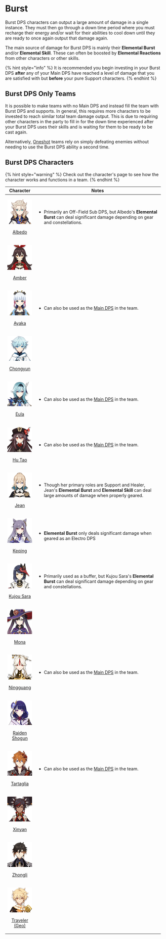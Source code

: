 # Burst

Burst DPS characters can output a large amount of damage in a single instance. They must then go through a down time period where you must recharge their energy and/or wait for their abilities to cool down until they are ready to once again output that damage again.

The main source of damage for Burst DPS is mainly their **Elemental Burst** and/or **Elemental Skill**. These can often be boosted by **Elemental Reactions** from other characters or other skills.

{% hint style="info" %}
It is recommended you begin investing in your Burst DPS **after** any of your Main DPS have reached a level of damage that you are satisfied with but **before** your pure Support characters.
{% endhint %}

## Burst DPS Only Teams

It is possible to make teams with no Main DPS and instead fill the team with Burst DPS and supports. In general, this requires more characters to be invested to reach similar total team damage output. This is due to requiring other characters in the party to fill in for the down time experienced after your Burst DPS uses their skills and is waiting for them to be ready to be cast again.

Alternatively, [Oneshot](../../teams/oneshot.md) teams rely on simply defeating enemies without needing to use the Burst DPS ability a second time.

## Burst DPS Characters

{% hint style="warning" %}
Check out the character's page to see how the character works and functions in a team.
{% endhint %}

|                                                                       Character                                                                       | Notes                                                                                                                                                                                                  |
| :---------------------------------------------------------------------------------------------------------------------------------------------------: | ------------------------------------------------------------------------------------------------------------------------------------------------------------------------------------------------------ |
|           <p><img src="../../.gitbook/assets/UI_AvatarIcon_Albedo.png" alt=""></p><p><a href="../../characters/geo/albedo.md">Albedo</a></p>          | <ul><li>Primarily an Off-Field Sub DPS, but Albedo's <strong>Elemental Burst</strong> can deal significant damage depending on gear and constellations.</li></ul>                                      |
|            <p><img src="../../.gitbook/assets/UI_AvatarIcon_Amber.png" alt=""></p><p><a href="../../characters/pyro/amber.md">Amber</a></p>           |                                                                                                                                                                                                        |
|            <p><img src="../../.gitbook/assets/UI_AvatarIcon_Ayaka.png" alt=""></p><p><a href="../../characters/cryo/ayaka.md">Ayaka</a></p>           | <ul><li>Can also be used as the <a href="../main-dps.md">Main DPS</a> in the team.</li></ul>                                                                                                           |
|       <p><img src="../../.gitbook/assets/UI_AvatarIcon_Chongyun.png" alt=""></p><p><a href="../../characters/cryo/chongyun.md">Chongyun</a></p>       |                                                                                                                                                                                                        |
|             <p><img src="../../.gitbook/assets/UI_AvatarIcon_Eula.png" alt=""></p><p><a href="../../characters/cryo/eula.md">Eula</a></p>             | <ul><li>Can also be used as the <a href="../main-dps.md">Main DPS</a> in the team.</li></ul>                                                                                                           |
|           <p><img src="../../.gitbook/assets/UI_AvatarIcon_Hutao.png" alt=""></p><p><a href="../../characters/pyro/hu-tao.md">Hu Tao</a></p>          | <ul><li>Can also be used as the <a href="../main-dps.md">Main DPS</a> in the team.</li></ul>                                                                                                           |
|             <p><img src="../../.gitbook/assets/UI_AvatarIcon_Jean.png" alt=""></p><p><a href="../../characters/anemo/jean.md">Jean</a></p>            | <ul><li>Though her primary roles are Support and Healer, Jean's <strong>Elemental Burst</strong> and <strong>Elemental Skill</strong> can deal large amounts of damage when properly geared.</li></ul> |
|         <p><img src="../../.gitbook/assets/UI_AvatarIcon_Keqing.png" alt=""></p><p><a href="../../characters/electro/keqing.md">Keqing</a></p>        | <ul><li><strong>Elemental Burst</strong> only deals significant damage when geared as an Electro DPS</li></ul>                                                                                         |
|      <p><img src="../../.gitbook/assets/UI_AvatarIcon_Sara.png" alt=""></p><p><a href="../../characters/electro/kujou-sara.md">Kujou Sara</a></p>     | <ul><li>Primarily used as a buffer, but Kujou Sara's <strong>Elemental Burst</strong> can deal significant damage depending on gear and constellations.</li></ul>                                      |
|             <p><img src="../../.gitbook/assets/UI_AvatarIcon_Mona.png" alt=""></p><p><a href="../../characters/hydro/mona.md">Mona</a></p>            |                                                                                                                                                                                                        |
|      <p><img src="../../.gitbook/assets/UI_AvatarIcon_Ningguang.png" alt=""></p><p><a href="../../characters/geo/ningguang.md">Ningguang</a></p>      | <ul><li>Can also be used as the <a href="../main-dps.md">Main DPS</a> in the team.</li></ul>                                                                                                           |
| <p><img src="../../.gitbook/assets/UI_AvatarIcon_Shougun.png" alt=""></p><p><a href="../../characters/electro/raiden-shogun.md">Raiden Shogun</a></p> |                                                                                                                                                                                                        |
|     <p><img src="../../.gitbook/assets/UI_AvatarIcon_Tartaglia.png" alt=""></p><p><a href="../../characters/hydro/tartaglia.md">Tartaglia</a></p>     | <ul><li>Can also be used as the <a href="../main-dps.md">Main DPS</a> in the team.</li></ul>                                                                                                           |
|          <p><img src="../../.gitbook/assets/UI_AvatarIcon_Xinyan.png" alt=""></p><p><a href="../../characters/pyro/xinyan.md">Xinyan</a></p>          |                                                                                                                                                                                                        |
|         <p><img src="../../.gitbook/assets/UI_AvatarIcon_Zhongli.png" alt=""></p><p><a href="../../characters/geo/zhongli.md">Zhongli</a></p>         |                                                                                                                                                                                                        |
|  <p><img src="../../.gitbook/assets/UI_AvatarIcon_Aether_Geo.png" alt=""></p><p><a href="../../characters/geo/traveler-geo.md">Traveler (Geo)</a></p> |                                                                                                                                                                                                        |
